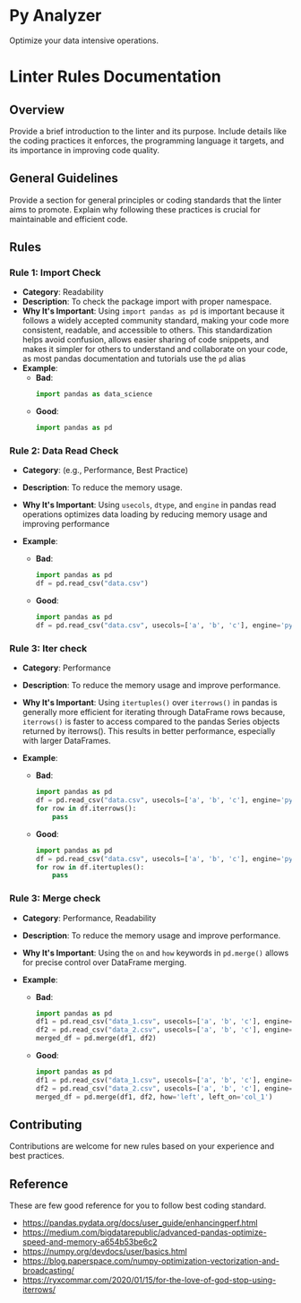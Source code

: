 # Py Analyzer

Optimize your data intensive operations.

# Linter Rules Documentation

## Overview

Provide a brief introduction to the linter and its purpose. Include details like the coding practices it enforces, the programming language it targets, and its importance in improving code quality.

## General Guidelines

Provide a section for general principles or coding standards that the linter aims to promote. Explain why following these practices is crucial for maintainable and efficient code.

## Rules

### Rule 1: Import Check

- **Category**: Readability
- **Description**: To check the package import with proper namespace.
- **Why It's Important**: Using `import pandas as pd` is important because it follows a widely accepted community standard, making your code more consistent, readable, and accessible to others. This standardization helps avoid confusion, allows easier sharing of code snippets, and makes it simpler for others to understand and collaborate on your code, as most pandas documentation and tutorials use the `pd` alias
- **Example**:
  - **Bad**:
    ```python
    import pandas as data_science
    ```
  - **Good**:
    ```python
    import pandas as pd
    ```

### Rule 2: Data Read Check

- **Category**: (e.g., Performance, Best Practice)
- **Description**: To reduce the memory usage.
- **Why It's Important**: Using `usecols`, `dtype`, and `engine` in pandas read operations optimizes data loading by reducing memory usage and improving performance
- **Example**:

  - **Bad**:
    ```python
    import pandas as pd
    df = pd.read_csv("data.csv")
    ```
  - **Good**:

    ```python
    import pandas as pd
    df = pd.read_csv("data.csv", usecols=['a', 'b', 'c'], engine='pyarrrow')

    ```

### Rule 3: Iter check

- **Category**: Performance
- **Description**: To reduce the memory usage and improve performance.
- **Why It's Important**: Using `itertuples()` over `iterrows()` in pandas is generally more efficient for iterating through DataFrame rows because, `iterrows()` is faster to access compared to the pandas Series objects returned by iterrows(). This results in better performance, especially with larger DataFrames.
- **Example**:

  - **Bad**:
    ```python
    import pandas as pd
    df = pd.read_csv("data.csv", usecols=['a', 'b', 'c'], engine='pyarrrow')
    for row in df.iterrows():
        pass
    ```
  - **Good**:

    ```python
    import pandas as pd
    df = pd.read_csv("data.csv", usecols=['a', 'b', 'c'], engine='pyarrrow')
    for row in df.itertuples():
        pass

    ```

### Rule 3: Merge check

- **Category**: Performance, Readability
- **Description**: To reduce the memory usage and improve performance.
- **Why It's Important**: Using the `on` and `how` keywords in `pd.merge()` allows for precise control over DataFrame merging.
- **Example**:

  - **Bad**:

    ```python
    import pandas as pd
    df1 = pd.read_csv("data_1.csv", usecols=['a', 'b', 'c'], engine='pyarrrow')
    df2 = pd.read_csv("data_2.csv", usecols=['a', 'b', 'c'], engine='pyarrrow')
    merged_df = pd.merge(df1, df2)
    ```

  - **Good**:

    ```python
    import pandas as pd
    df1 = pd.read_csv("data_1.csv", usecols=['a', 'b', 'c'], engine='pyarrrow')
    df2 = pd.read_csv("data_2.csv", usecols=['a', 'b', 'c'], engine='pyarrrow')
    merged_df = pd.merge(df1, df2, how='left', left_on='col_1')
    ```

## Contributing

Contributions are welcome for new rules based on your experience and best practices.

## Reference

These are few good reference for you to follow best coding standard.

- https://pandas.pydata.org/docs/user_guide/enhancingperf.html
- https://medium.com/bigdatarepublic/advanced-pandas-optimize-speed-and-memory-a654b53be6c2
- https://numpy.org/devdocs/user/basics.html
- https://blog.paperspace.com/numpy-optimization-vectorization-and-broadcasting/
- https://ryxcommar.com/2020/01/15/for-the-love-of-god-stop-using-iterrows/
